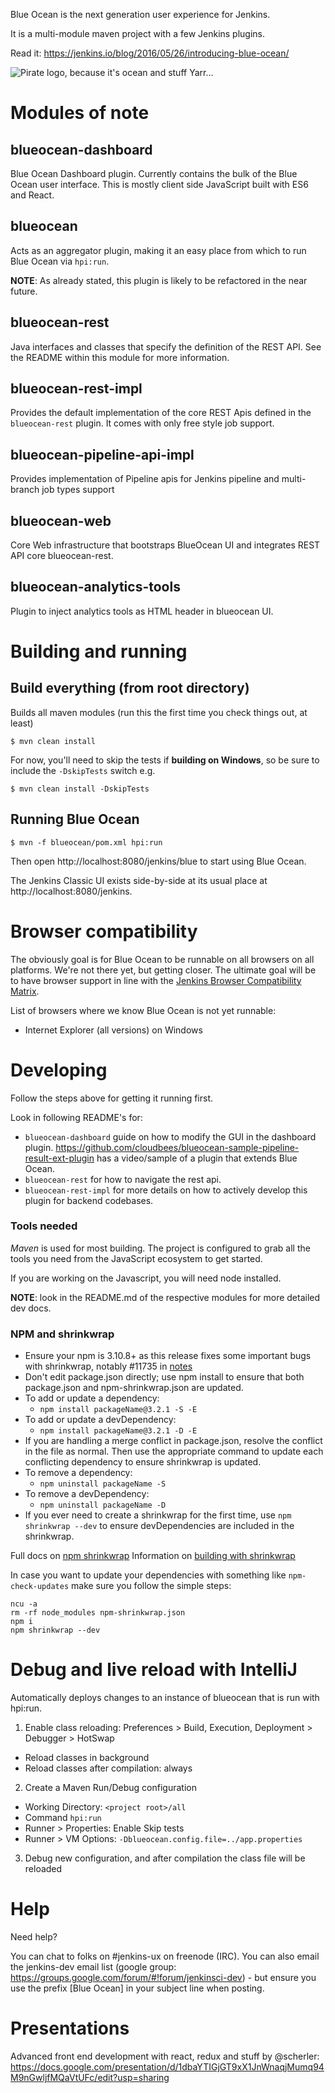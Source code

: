 

Blue Ocean is the next generation user experience for Jenkins.

It is a multi-module maven project with a few Jenkins plugins. 

Read it: 
https://jenkins.io/blog/2016/05/26/introducing-blue-ocean/




![Pirate logo, because it's ocean and stuff](logo-yarrr.png)
Yarr...

# Modules of note
## blueocean-dashboard

Blue Ocean Dashboard plugin. Currently contains the bulk of the Blue Ocean user interface. This is mostly client side JavaScript built with ES6 and React. 

## blueocean

Acts as an aggregator plugin, making it an easy place from which to run Blue Ocean via `hpi:run`. 

__NOTE__: As already stated, this plugin is likely to be refactored in the near future.


## blueocean-rest

Java interfaces and classes that specify the definition of the REST API. See the README within this module for more information.

## blueocean-rest-impl

Provides the default implementation of the core REST Apis defined in the `blueocean-rest` plugin. It comes with only free style job support.


## blueocean-pipeline-api-impl

Provides implementation of Pipeline apis for Jenkins pipeline and multi-branch job types support


## blueocean-web

Core Web infrastructure that bootstraps BlueOcean UI and integrates REST API core blueocean-rest.  

## blueocean-analytics-tools

Plugin to inject analytics tools as HTML header in blueocean UI.
    
# Building and running

## Build everything (from root directory)
Builds all maven modules (run this the first time you check things out, at least)

```
$ mvn clean install
```

For now, you'll need to skip the tests if __building on Windows__, so be sure to include the `-DskipTests` switch e.g.

```
$ mvn clean install -DskipTests
```

## Running Blue Ocean

```
$ mvn -f blueocean/pom.xml hpi:run
```

Then open http://localhost:8080/jenkins/blue to start using Blue Ocean.

The Jenkins Classic UI exists side-by-side at its usual place at http://localhost:8080/jenkins.

# Browser compatibility

The obviously goal is for Blue Ocean to be runnable on all browsers on all platforms. We're not there yet, but getting
closer. The ultimate goal will be to have browser support in line with the [Jenkins Browser Compatibility Matrix](https://wiki.jenkins-ci.org/display/JENKINS/Browser+Compatibility+Matrix). 

List of browsers where we know Blue Ocean is not yet runnable:

* Internet Explorer (all versions) on Windows



# Developing 

Follow the steps above for getting it running first. 

Look in following README's for:
* ``blueocean-dashboard`` guide on how to modify the GUI in the dashboard plugin. https://github.com/cloudbees/blueocean-sample-pipeline-result-ext-plugin has a video/sample of a plugin that extends Blue Ocean. 
* ``blueocean-rest`` for how to navigate the rest api. 
* ``blueocean-rest-impl`` for more details on how to actively develop this plugin for backend codebases.

### Tools needed

*Maven* is used for most building. The project is configured to grab all the tools you need from the JavaScript ecosystem to get started. 

If you are working on the Javascript, you will need node installed.


__NOTE__: look in the README.md of the respective modules for more detailed dev docs. 

### NPM and shrinkwrap

- Ensure your npm is 3.10.8+ as this release fixes some important bugs with shrinkwrap, notably #11735 in [notes](https://github.com/npm/npm/releases/tag/v3.10.8)
- Don't edit package.json directly; use npm install to ensure that both package.json and npm-shrinkwrap.json are updated.
- To add or update a dependency:
   - `npm install packageName@3.2.1 -S -E`
- To add or update a devDependency:
   - `npm install packageName@3.2.1 -D -E`
- If you are handling a merge conflict in package.json, resolve the conflict in the file as normal. Then use
the appropriate command to update each conflicting dependency to ensure shrinkwrap is updated.
- To remove a dependency:
   - `npm uninstall packageName -S`
- To remove a devDependency:
   - `npm uninstall packageName -D`
- If you ever need to create a shrinkwrap for the first time, use `npm shrinkwrap --dev` to ensure devDependencies are
included in the shrinkwrap.

Full docs on [npm shrinkwrap](https://docs.npmjs.com/cli/shrinkwrap)
Information on [building with shrinkwrap](https://docs.npmjs.com/cli/shrinkwrap#building-shrinkwrapped-packages)

In case you want to update your dependencies with something like ```npm-check-updates``` make sure you follow the simple steps:

```
ncu -a
rm -rf node_modules npm-shrinkwrap.json
npm i
npm shrinkwrap --dev
```

# Debug and live reload with IntelliJ
Automatically deploys changes to an instance of blueocean that is run with hpi:run.

1. Enable class reloading: Preferences > Build, Execution, Deployment > Debugger > HotSwap
  * Reload classes in background
  * Reload classes after compilation: always
2. Create a Maven Run/Debug configuration
 * Working Directory: `<project root>/all`
 * Command `hpi:run`
 * Runner > Properties: Enable Skip tests
 * Runner > VM Options: `-Dblueocean.config.file=../app.properties`
3. Debug new configuration, and after compilation the class file will be reloaded

# Help

Need help? 

You can chat to folks on #jenkins-ux on freenode (IRC). You can also email the jenkins-dev email list (google group: https://groups.google.com/forum/#!forum/jenkinsci-dev) - but ensure you use the prefix [Blue Ocean] in your subject line when posting.

# Presentations

Advanced front end development with react, redux and stuff by @scherler: https://docs.google.com/presentation/d/1dbaYTIGjGT9xX1JnWnaqjMumq94M9nGwljfMQaVtUFc/edit?usp=sharing
